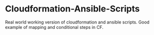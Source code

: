 # Cloudformation-Ansible-Scripts
Real world working version of cloudformation and ansible scripts. Good example of mapping and conditional steps in CF. 
